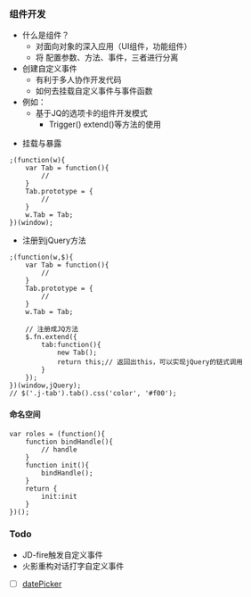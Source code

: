 ### 组件开发
- 什么是组件？
    - 对面向对象的深入应用（UI组件，功能组件）
    - 将 配置参数、方法、事件，三者进行分离
- 创建自定义事件
    - 有利于多人协作开发代码
    - 如何去挂载自定义事件与事件函数
- 例如：
    - 基于JQ的选项卡的组件开发模式
        - Trigger() extend()等方法的使用




+ 挂载与暴露
```
;(function(w){
    var Tab = function(){
        // 
    }
    Tab.prototype = {
        // 
    }
    w.Tab = Tab;
})(window);
```

+ 注册到jQuery方法
```
;(function(w,$){
    var Tab = function(){
        // 
    }
    Tab.prototype = {
        // 
    }
    w.Tab = Tab;

    // 注册成JQ方法
    $.fn.extend({
        tab:function(){
            new Tab();
            return this;// 返回出this，可以实现jQuery的链式调用
        }
    });
})(window,jQuery);
// $('.j-tab').tab().css('color', '#f00');
```



#### 命名空间
```
var roles = (function(){
    function bindHandle(){
        // handle
    }
    function init(){
        bindHandle();
    }
    return {
        init:init
    }
})();
```

### Todo
- JD-fire触发自定义事件
- 火影重构对话打字自定义事件

- [ ] [datePicker](https://www.imooc.com/learn/820)
